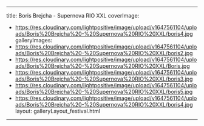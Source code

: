 
---
title: Boris Brejcha - Supernova RIO XXL
coverImage:
  - https://res.cloudinary.com/lightpositive/image/upload/v1647561104/uploads/Boris%20Brejcha%20-%20Supernova%20RIO%20XXL/boris4.jpg
galleryImages:
   - https://res.cloudinary.com/lightpositive/image/upload/v1647561104/uploads/Boris%20Brejcha%20-%20Supernova%20RIO%20XXL/boris2.jpg
   - https://res.cloudinary.com/lightpositive/image/upload/v1647561104/uploads/Boris%20Brejcha%20-%20Supernova%20RIO%20XXL/Boris.jpg
   - https://res.cloudinary.com/lightpositive/image/upload/v1647561104/uploads/Boris%20Brejcha%20-%20Supernova%20RIO%20XXL/boris3.jpg
   - https://res.cloudinary.com/lightpositive/image/upload/v1647561104/uploads/Boris%20Brejcha%20-%20Supernova%20RIO%20XXL/boris5.jpg
   - https://res.cloudinary.com/lightpositive/image/upload/v1647561104/uploads/Boris%20Brejcha%20-%20Supernova%20RIO%20XXL/boris4.jpg
layout: galleryLayout_festival.html
---
